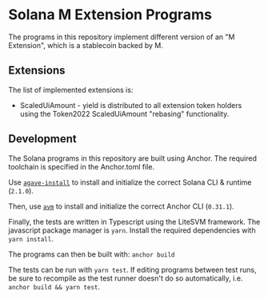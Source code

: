 # Solana M Extension Programs
The programs in this repository implement different version of an "M Extension", which is a stablecoin backed by M.

## Extensions
The list of implemented extensions is:
- ScaledUiAmount - yield is distributed to all extension token holders using the Token2022 ScaledUiAmount "rebasing" functionality.

## Development
The Solana programs in this repository are built using Anchor. The required toolchain is specified in the Anchor.toml file.

Use [`agave-install`](https://docs.anza.xyz/cli/install) to install and initialize the correct Solana CLI & runtime (`2.1.0`).

Then, use [`avm`](https://www.anchor-lang.com/docs/installation) to install and initialize the correct Anchor CLI (`0.31.1`).

Finally, the tests are written in Typescript using the LiteSVM framework. The javascript package manager is `yarn`. Install the required dependencies with `yarn install`.

The programs can then be built with: `anchor build`

The tests can be run with `yarn test`. If editing programs between test runs, be sure to recompile as the test runner doesn't do so automatically, i.e. `anchor build && yarn test`.